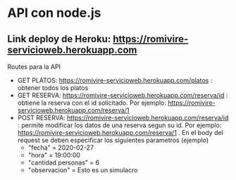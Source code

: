 # API con node.js

## Link deploy de Heroku: https://romivire-servicioweb.herokuapp.com

Routes para la API
  * GET PLATOS: https://romivire-servicioweb.herokuapp.com/platos : obtener todos los platos
  * GET RESERVA: https://romivire-servicioweb.herokuapp.com/reserva/id : obtiene la reserva con el id solicitado. Por ejemplo: https://romivire-servicioweb.herokuapp.com/reserva/1
  * POST RESERVA: https://romivire-servicioweb.herokuapp.com/reserva/id : permite modificar los datos de una reserva segun su id. Por ejemplo: https://romivire-servicioweb.herokuapp.com/reserva/1 . En el body del request se deben especificar los siguientes parametros (ejemplo)
    * "fecha" = 2020-02-27
    * "hora" = 19:00:00 
    * "cantidad personas" = 6 
    * "observacion" = Esto es un simulacro
